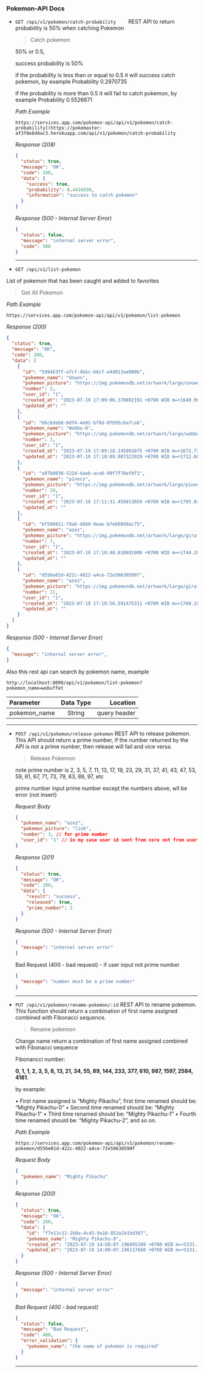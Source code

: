### Pokemon-API Docs


- `GET /api/v1/pokemon/catch-probability	`
  REST API to return probability is 50% when catching Pokemon

  > Catch pokemon

  50% or 0.5, 

  success probability is 50% 

  if the probability is less than or equal to 0.5 it will success catch pokemon, by example Probability 0.2970735
  
  if the probability is more than 0.5 it will fail to catch pokemon, by example Probability 0.5526671

  

  _Path Example_
  
  ```
  https://services.app.com/pokemon-api/api/v1/pokemon/catch-probability](https://pokemaster-af3f8e6d4ac3.herokuapp.com/api/v1/pokemon/catch-probability
  ```
  
  _Response (208)_
  
  ```json
  {
    "status": true,
    "message": "OK",
    "code": 208,
    "data": {
      "success": true,
      "probability": 0.4434599,
      "information": "success to catch pokemon"
    }
  }
  ```
  
  _Response (500 - Internal Server Error)_
  
  ```json
  {
    "status": false,
    "message": "internal server error",
    "code": 500
  }
  ```
  
  ---
  
-  `GET /api/v1/list-pokemon	`

  List of pokemon that has been caught and added to favorites

  > Get All Pokemon 

  

  _Path Example_

  ```
  https://services.app.com/pokemon-api/api/v1/pokemon/list-pokemon
  ```

  _Response (200)_

  ```json
  {
    "status": true,
    "message": "OK",
    "code": 200,
    "data": [
      {
        "id": "599463ff-a7cf-4bbc-b8cf-e4d013ae000b",
        "pokemon_name": "Unwon",
        "pokemon_picture": "https://img.pokemondb.net/artwork/large/unown.jpg",
        "number": 2,
        "user_id": "1",
        "created_at": "2023-07-19 17:09:06.370802191 +0700 WIB m=+1649.963860158",
        "updated_at": ""
      },
      {
        "id": "66cbdeb0-0df4-4e01-bf0d-07b95c6a7ca6",
        "pokemon_name": "Wobbu-0",
        "pokemon_picture": "https://img.pokemondb.net/artwork/large/wobbuffet.jpg",
        "number": 3,
        "user_id": "1",
        "created_at": "2023-07-19 17:09:28.145093875 +0700 WIB m=+1671.738151353",
        "updated_at": "2023-07-19 17:10:09.087322029 +0700 WIB m=+1712.680379926"
      },
      {
        "id": "a97b0038-522d-4aeb-ace6-99f7f70efdf1",
        "pokemon_name": "pineco",
        "pokemon_picture": "https://img.pokemondb.net/artwork/large/pineco.jpg",
        "number": 19,
        "user_id": "1",
        "created_at": "2023-07-19 17:11:31.456813059 +0700 WIB m=+1795.049871026",
        "updated_at": ""
      },
      {
        "id": "bf590811-79a6-48b9-9eae-b7e660d9ac75",
        "pokemon_name": "azez",
        "pokemon_picture": "https://img.pokemondb.net/artwork/large/girafarig.jpg",
        "number": 7,
        "user_id": "1",
        "created_at": "2023-07-19 17:10:40.610691008 +0700 WIB m=+1744.203748974",
        "updated_at": ""
      },
      {
        "id": "d556e01d-422c-4022-a4ce-72e50630590f",
        "pokemon_name": "azez",
        "pokemon_picture": "https://img.pokemondb.net/artwork/large/girafarig.jpg",
        "number": 11,
        "user_id": "1",
        "created_at": "2023-07-19 17:10:56.591475311 +0700 WIB m=+1760.184533697",
        "updated_at": ""
      }
    ]
  }
  ```
  
  _Response (500 - Internal Server Error)_
  
  ```json
  {
    "message": "internal server error",
  }
  ```
  
  Also this rest api can search by pokemon name, example

  ```jso
  http://localhost:8099/api/v1/pokemon/list-pokemon?pokemon_name=wobuffet
  ```
  
  
  | Parameter    | Data Type |     Location |
  | :----------- | :-------: | -----------: |
  | pokemon_name |  String   | query header |
  
  
  ---
  
- `POST /api/v1/pokemon/release-pokemon`
  REST API to release pokemon. This API should return a prime number, if the number returned by the API is not a prime number, then release will fail and vice versa.

  > Release Pokemon

  

  note prime number is 2, 3, 5, 7, 11, 13, 17, 19, 23, 29, 31, 37, 41, 43, 47, 53, 59, 61, 67, 71, 73, 79, 83, 89, 97, etc

  prime number input prime number except the numbers above, wll be error (not insert)
  
  
  
  _Request Body_
  
  ```json
  {
  	"pokemon_name": "azez",
  	"pokemon_picture": "link",
  	"number": 3, // for prime number
  	"user_id": "1" // in my case user id sent from core not from user
  }
  ```
  
  _Response (201)_
  
  ```json
  {
    "status": true,
    "message": "OK",
    "code": 200,
    "data": {
      "result": "success",
      "released": true,
      "prime_number": 3
    }
  }
  ```
  
  _Response (500 - Internal Server Error)_
  
  ```json
  {
    "message": "internal server error"
  }
  ```
  
  Bad Request (400 - bad request) - if user input not prime number
  
  ```json
  {
    "message": "number must be a prime number"
  }
  ```
  
  ---
  
  
  
- `PUT /api/v1/pokemon/rename-pokemon/:id`
  REST API to rename pokemon. This function should return a combination of first name assigned combined
  with Fibonacci sequence.
  
  > Rename pokemon
  
  
  
  Change name return a combination of first name assigned combined with Fibonacci sequence
  
  Fibonancci number:
  
   **0, 1, 1, 2, 3, 5, 8, 13, 21, 34, 55, 89, 144, 233, 377, 610, 987, 1597, 2584, 4181**.
  
  
  
  by example:
  
  • First name assigned is “Mighty Pikachu”, first time renamed should be: “Mighty Pikachu-0”
  • Second time renamed should be: “Mighty Pikachu-1”
  • Third time renamed should be: “Mighty Pikachu-1”
  • Fourth time renamed should be: “Mighty Pikachu-2”, and so on.
  
  
  
  _Path Example_
  
  ```
  https://services.app.com/pokemon-api/api/v1/pokemon/rename-pokemon/d556e01d-422c-4022-a4ce-72e50630590f
  ```
  
  _Request Body_
  
  ```json
  {
  	"pokemon_name": "Mighty Pikachu"
  }
  ```
  
  _Response (200)_
  
  ```json
  {
    "status": true,
    "message": "OK",
    "code": 200,
    "data": {
      "id": "f7e11c11-2b9a-4c45-9a16-853a1b1bd367",
      "pokemon_name": "Mighty Pikachu-0",
      "created_at": "2023-07-19 14:08:07.196095389 +0700 WIB m=+5331.265260785",
      "updated_at": "2023-07-19 14:08:07.196117668 +0700 WIB m=+5331.265283064"
    }
  }
  ```
  
  _Response (500 - Internal Server Error)_
  
  ```json
  {
    "message": "internal server error"
  }
  ```
  
   _Bad Request (400 - bad request)_
  
  ```json
  {
    "status": false,
    "message": "Bad Request",
    "code": 400,
    "error_validation": {
      "pokemon_name": "the name of pokemon is required"
    }
  }
  ```
  
  ---
  
  



  

